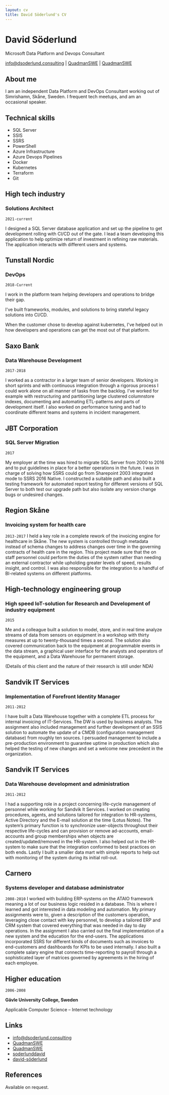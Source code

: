 ```yaml
---
layout: cv
title: David Söderlund's CV
---
```

# David Söderlund
Microsoft Data Platform and Devops Consultant

<div id="webaddress">
<a href="mailto:info@dsoderlund.consulting">info@dsoderlund.consulting</a>
|
<i class="fa fa-github"></i> <a href="http://github.com/QuadmanSWE">QuadmanSWE</a>
|
<i class="fa fa-twitter"></i> <a href="http://twitter.com/QuadmanSWE">QuadmanSWE</a>
</div>

## About me

I am an independent Data Platform and DevOps Consultant working out of Simrishamn, Skåne, Sweden.
I frequent tech meetups, and am an occasional speaker.

## Technical skills
* SQL Server
* SSIS
* SSRS
* PowerShell
* Azure Infrastructure
* Azure Devops Pipelines
* Docker
* Kubernetes
* Terraform
* Git

## High tech industry
### Solutions Architect

`2021-current`

I designed a SQL Server database application and set up the pipeline to get development rolling with CI/CD out of the gate.
I lead a team developing this application to help optimize return of investment in refining raw materials.
The application interacts with different users and systems.



## Tunstall Nordic
### DevOps

`2018-Current`

I work in the platform team helping developers and operations to bridge their gap.

I've built frameworks, modules, and solutions to bring stateful legacy solutions into CI/CD.

When the customer chose to develop against kubernetes, I've helped out in how developers and operations can get the most out of that platform.

## Saxo Bank
### Data Warehouse Development

`2017-2018`

I worked as a contractor in a larger team of senior developers. Working in short sprints and with continuous integration through a rigorous process I could work alone on all manner of tasks from the backlog.
I’ve worked for example with restructuring and partitioning large clustered columnstore indexes, documenting and automating ETL-patterns and parts of development itself. I also worked on performance tuning and had to coordinate different teams and systems in incident management.



## JBT Corporation
### SQL Server Migration

`2017`

My employer at the time was hired to migrate SQL Server from 2000 to 2016 and to put guidelines in place for a better operations in the future. I was in charge of solving how SSRS could go from Sharepoint 2003 integrated mode to SSRS 2016 Native. I constructed a suitable path and also built a testing framework for automated report testing for different versions of SQL Server to both test our upgrade path but also isolate any version change bugs or undesired changes.



## Region Skåne
### Invoicing system for health care

`2013-2017`
I held a key role in a complete rework of the invoicing engine for healthcare in Skåne. The new system is controlled through metadata instead of schema changes to address changes over time in the governing contracts of health care in the region. This project made sure that the on staff personnel could perform the duties of the system rather than needing an external contractor while upholding greater levels of speed, results insight, and control. I was also responsible for the integration to a handful of BI-related systems on different platforms.



## High-technology engineering group 
### High speed IoT-solution for Research and Development of industry equipment
`2015`

Me and a colleague built a solution to model, store, and in real time analyze streams of data from sensors on equipment in a workshop with thirty measures at up to twenty-thousand times a second. The solution also covered communication back to the equipment at programmable events in the data stream, a graphical user interface for the analysts and operators of the equipment, and a Data Warehouse for permanent storage.

(Details of this client and the nature of their research is still under NDA)



## Sandvik IT Services
### Implementation of Forefront Identity Manager 

`2011-2012`

I have built a Data Warehouse together with a complete ETL process for internal invoicing of IT-Services. The DW is used by business analysts. The assignment also included management and further development of an SSIS solution to automate the update of a CMDB (configuration management database) from roughly ten sources. I persuaded management to include a pre-production environment to guarantee uptime in production which also helped the testing of new changes and set a welcome new precedent in the organization.


## Sandvik IT Services
### Data Warehouse development and administration

`2011-2012`

I had a supporting role in a project concerning life-cycle management of personnel while working for Sandvik It Services. I worked on creating procedures, agents, and solutions tailored for integration to HR-systems, Active Directory and the E-mail solution at the time (Lotus Notes). The system’s primary function is to synchronize user-objects throughout their respective life-cycles and can provision or remove ad-accounts, email-accounts and group memberships when objects are created/updated/removed in the HR-system. I also helped out in the HR-system to make sure that the integration conformed to best practices on both ends. Lastly I built a smaller data mart with simple reports to help out with monitoring of the system during its initial roll-out.



## Carnero
### Systems developer and database administrator

`2008-2010`
I worked with building ERP-systems on the ATAIO framework meaning a lot of our business logic resided in a database. This is where I learned and got interested in data modeling and automation. My primary assignments were to, given a description of the customers operation, leveraging close contact with key personnel, to develop a tailored ERP and CRM system that covered everything that was needed in day to day operations. In the assignment I also carried out the final implementation of a new system and the education for the end-users. The applications incorporated SSRS for different kinds of documents such as invoices to end-customers and dashboards for KPIs to be used internally.
I also built a complete salary engine that connects time-reporting to payroll through a sophisticated layer of matrices governed by agreements in the hiring of each employee.




## Higher education

`2006-2008`

__Gävle University College, Sweden__

Applicable Computer Science – Internet technology






## Links
* <i class="fa fa-envelope"></i> <a href="mailto:info@dsoderlund.consulting">info@dsoderlund.consulting</a><br />
* <i class="fa fa-github"></i> <a href="https://github.com/QuadmanSWE">QuadmanSWE</a><br />
* <i class="fa fa-twitter"></i> <a href="https://twitter.com/QuadmanSWE">QuadmanSWE</a><br />
* <i class="fa fa-linkedin"></i> <a href="https://www.linkedin.com/in/soderlunddavid/">soderlunddavid</a>
* <i class="fa fa-stack-overflow"></i> <a href="https://stackoverflow.com/users/2131680/david-s%c3%b6derlund">david-söderlund</a>


## References

Available on request.

<!-- ### Footer

Last updated: August 2022 -->